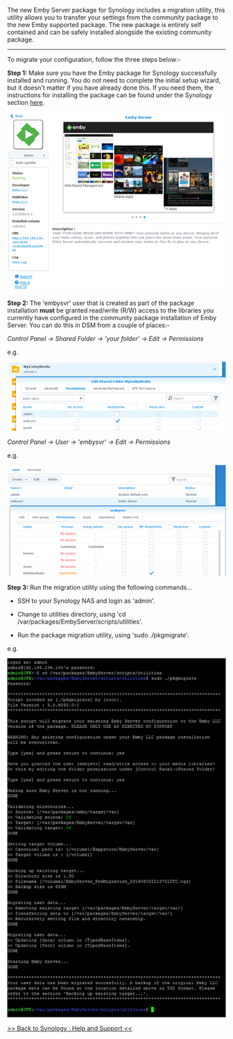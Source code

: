 The new Emby Server package for Synology includes a migration utility, this utility allows you to transfer your settings from the community package to the new Emby supported package. The new package is entirely self contained and can be safely installed alongside the existing community package.

--------

To migrate your configuration, follow the three steps below:-

__Step 1:__ Make sure you have the Emby package for Synology successfully installed and running. You do not need to complete the initial setup wizard, but it doesn't matter if you have already done this. If you need them, the instructions for installing the package can be found under the Synology section [here](https://emby.media/nas-server.html).

![Step 1](images/synology/Synology-Migrating-From-the-Community-Package-Step1.png "Synology : Migrating From the Community Package - Step 1")

__Step 2:__ The 'embysvr' user that is created as part of the package installation __must__ be granted read/write (R/W) access to the libraries you currently have configured in the community package installation of Emby Server. You can do this in DSM from a couple of places:-

_Control Panel -> Shared Folder -> 'your folder' -> Edit -> Permissions_

e.g.

![Step 2a](images/synology/Synology-Migrating-From-the-Community-Package-Step2a.png "Synology : Migrating From the Community Package - Step 2a")

_Control Panel -> User -> 'embysvr' -> Edit -> Permissions_

e.g.

![Step 2b](images/synology/Synology-Migrating-From-the-Community-Package-Step2b.png "Synology : Migrating From the Community Package - Step 2b")

__Step 3:__ Run the migration utility using the following commands...

* SSH to your Synology NAS and login as 'admin'.

* Change to utilities directory, using 'cd /var/packages/EmbyServer/scripts/utilities'.

* Run the package migration utility, using 'sudo ./pkgmigrate'.

e.g.

![Step 3](images/synology/Synology-Migrating-From-the-Community-Package-Step3.png "Synology : Migrating From the Community Package - Step 3")

[>> Back to Synology : Help and Support <<](Synology----Help-and-Support)
